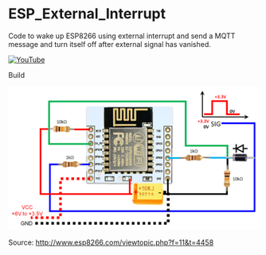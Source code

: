 # ESP_External_Interrupt
Code to wake up ESP8266 using external interrupt and send a MQTT message and turn itself off after external signal has vanished.

[![YouTube](http://img.youtube.com/vi/pPd362tRx5o/0.jpg)](http://www.youtube.com/watch?v=pPd362tRx5o)

Build

![Build](Build.png)

Source: http://www.esp8266.com/viewtopic.php?f=11&t=4458
